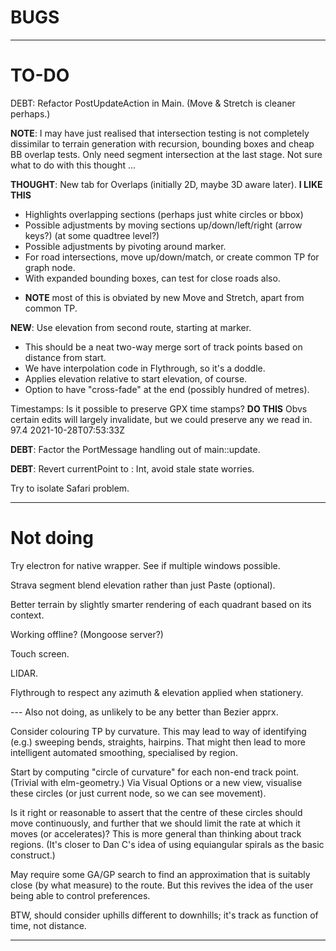 
# BUGS

---

# TO-DO

DEBT: Refactor PostUpdateAction in Main. (Move & Stretch is cleaner perhaps.)

**NOTE**: I may have just realised that intersection testing is not completely dissimilar to
terrain generation with recursion, bounding boxes and cheap BB overlap tests.
Only need segment intersection at the last stage. Not sure what to do with this thought ...

**THOUGHT**: New tab for Overlaps (initially 2D, maybe 3D aware later). **I LIKE THIS**
- Highlights overlapping sections (perhaps just white circles or bbox)
- Possible adjustments by moving sections up/down/left/right (arrow keys?) (at some quadtree level?)
- Possible adjustments by pivoting around marker.
- For road intersections, move up/down/match, or create common TP for graph node.
- With expanded bounding boxes, can test for close roads also.
+ **NOTE** most of this is obviated by new Move and Stretch, apart from common TP.

**NEW**: Use elevation from second route, starting at marker.
- This should be a neat two-way merge sort of track points based on distance from start.
- We have interpolation code in Flythrough, so it's a doddle.
- Applies elevation relative to start elevation, of course.
- Option to have "cross-fade" at the end (possibly hundred of metres).

Timestamps: Is it possible to preserve GPX time stamps? **DO THIS**
Obvs certain edits will largely invalidate, but we could preserve any we read in.
<trkpt lat="51.6159740" lon="-0.3014110">
<ele>97.4</ele>
<time>2021-10-28T07:53:33Z</time>


**DEBT**: Factor the PortMessage handling out of main::update.

**DEBT**: Revert currentPoint to : Int, avoid stale state worries.

Try to isolate Safari problem.

---

# Not doing

Try electron for native wrapper. See if multiple windows possible.

Strava segment blend elevation rather than just Paste (optional).

Better terrain by slightly smarter rendering of each quadrant based on its context.

Working offline? (Mongoose server?)

Touch screen.

LIDAR.

Flythrough to respect any azimuth & elevation applied when stationery.

--- Also not doing, as unlikely to be any better than Bezier apprx.

Consider colouring TP by curvature.
This may lead to way of identifying (e.g.) sweeping bends, straights, hairpins.
That might then lead to more intelligent automated smoothing, specialised by region.

Start by computing "circle of curvature" for each non-end track point. (Trivial with elm-geometry.)
Via Visual Options or a new view, visualise these circles (or just current node, so we can see movement).

Is it right or reasonable to assert that the centre of these circles should move continuously,
and further that we should limit the rate at which it moves (or accelerates)?
This is more general than thinking about track regions.
(It's closer to Dan C's idea of using equiangular spirals as the basic construct.)

May require some GA/GP search to find an approximation that is suitably close (by what measure) to the route.
But this revives the idea of the user being able to control preferences.

BTW, should consider uphills different to downhills; it's track as function of time, not distance.

---

